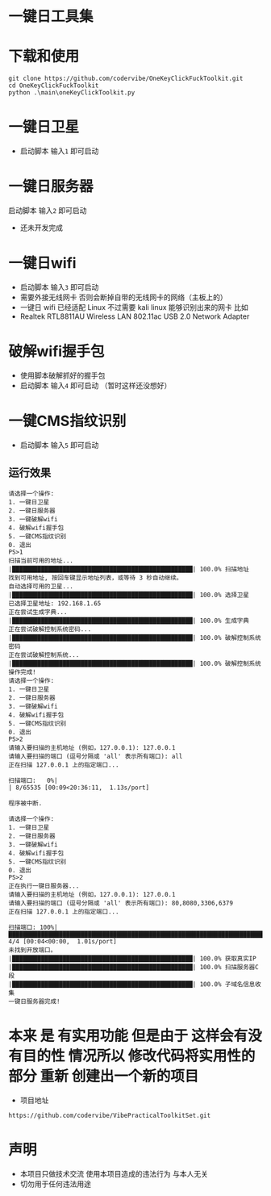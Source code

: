 # 一键日工具集
# 下载和使用
~~~
git clone https://github.com/codervibe/OneKeyClickFuckToolkit.git
cd OneKeyClickFuckToolkit
python .\main\oneKeyClickToolkit.py
~~~
# 一键日卫星
* 启动脚本 输入```1``` 即可启动

# 一键日服务器
启动脚本 输入```2``` 即可启动
* 还未开发完成
# 一键日wifi
* 启动脚本 输入```3``` 即可启动
* 需要外接无线网卡 否则会断掉自带的无线网卡的网络（主板上的）
* 一键日 wifi 已经适配 Linux 不过需要 kali linux 能够识别出来的网卡 比如 
* Realtek RTL8811AU Wireless LAN 802.11ac USB 2.0 Network Adapter
# 破解wifi握手包
* 使用脚本破解抓好的握手包
* 启动脚本 输入```4``` 即可启动 （暂时这样还没想好）
# 一键CMS指纹识别
*  启动脚本 输入```5``` 即可启动
## 运行效果
~~~text
请选择一个操作:
1. 一键日卫星
2. 一键日服务器
3. 一键破解wifi
4. 破解wifi握手包
5. 一键CMS指纹识别
0. 退出
PS>1
扫描当前可用的地址...
|██████████████████████████████████████████████████| 100.0% 扫描地址
找到可用地址, 按回车键显示地址列表，或等待 3 秒自动继续。
自动选择可用的卫星...
|██████████████████████████████████████████████████| 100.0% 选择卫星
已选择卫星地址: 192.168.1.65
正在尝试生成字典...
|██████████████████████████████████████████████████| 100.0% 生成字典
正在尝试破解控制系统密码...
|██████████████████████████████████████████████████| 100.0% 破解控制系统密码
正在尝试破解控制系统...
|██████████████████████████████████████████████████| 100.0% 破解控制系统
操作完成!
请选择一个操作:
1. 一键日卫星
2. 一键日服务器
3. 一键破解wifi
4. 破解wifi握手包
5. 一键CMS指纹识别
0. 退出
PS>2
请输入要扫描的主机地址 (例如，127.0.0.1): 127.0.0.1
请输入要扫描的端口 (逗号分隔或 'all' 表示所有端口): all
正在扫描 127.0.0.1 上的指定端口...

扫描端口:   0%|                                                                                                                       | 8/65535 [00:09<20:36:11,  1.13s/port] 

程序被中断.

请选择一个操作:
1. 一键日卫星
2. 一键日服务器
3. 一键破解wifi
4. 破解wifi握手包
5. 一键CMS指纹识别
0. 退出
PS>2
正在执行一键日服务器...
请输入要扫描的主机地址 (例如，127.0.0.1): 127.0.0.1
请输入要扫描的端口 (逗号分隔或 'all' 表示所有端口): 80,8080,3306,6379 
正在扫描 127.0.0.1 上的指定端口...

扫描端口: 100%|██████████████████████████████████████████████████████████████████████████████████████████████████████████████████████████████| 4/4 [00:04<00:00,  1.01s/port]
未找到开放端口。
|██████████████████████████████████████████████████| 100.0% 获取真实IP
|██████████████████████████████████████████████████| 100.0% 扫描服务器C段
|██████████████████████████████████████████████████| 100.0% 子域名信息收集
一键日服务器完成!
~~~
# 本来 是 有实用功能 但是由于 这样会有没有目的性 情况所以 修改代码将实用性的部分 重新 创建出一个新的项目 
* 项目地址
~~~
https://github.com/codervibe/VibePracticalToolkitSet.git
~~~
# 声明 
* 本项目只做技术交流 使用本项目造成的违法行为 与本人无关 
* 切勿用于任何违法用途